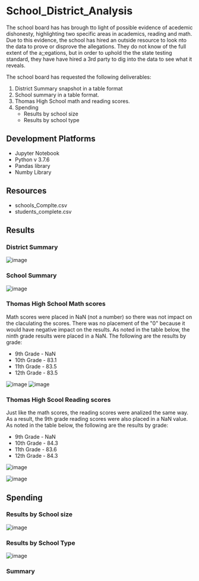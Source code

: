 # School_District_Analysis
The school board has has brough tto light of possible evidence of acedemic dishonesty, highlighting two specific areas in academics, reading and math. Due to this evidence, the school has hired an outside resource to look nto the data to prove or disprove the allegations.  They do not know of the full extent of the a;;egations, but in order to uphold the the state testing standard, they have have hired a 3rd party to dig into the data to see what it reveals.

The school board has requested the following deliverables:
1. District Summary snapshot in a table format
2. School summary in a table format.
3. Thomas High School math and reading scores.
4. Spending
    - Results by school size
    - Results by school type


## Development Platforms

 - Jupyter Notebook
 - Python v 3.7.6
 - Pandas library
 - Numby Library

## Resources
 - schools_Complte.csv
 - students_complete.csv

## Results



### District Summary

![image](https://user-images.githubusercontent.com/94253815/146627702-6e947c5d-023f-459f-8cdd-75e820fab993.png)


### School Summary

![image](https://user-images.githubusercontent.com/94253815/146627726-d0e3c462-44a1-419b-9f15-fc1b7ffbc249.png)


### Thomas High School Math scores
Math scores were placed in NaN (not a number) so there was not impact on the claculating the scores. There was no placement of the "0" because it would have negative impact on the results. As noted in the table below, the ninth grade results were placed in a NaN. The following are the results by grade:
 - 9th Grade - NaN
 - 10th Grade - 83.1
 - 11th Grade - 83.5
 - 12th Grade - 83.5
 
![image](https://user-images.githubusercontent.com/94253815/146628529-ee026620-154c-406d-9f06-5ce9f4ed2fc8.png)
![image](https://user-images.githubusercontent.com/94253815/146685694-7e0e8c43-03cc-4ae3-88c7-ec92e37351b0.png)

### Thomas High Scool Reading scores
Just like the math scores, the reading scores were analized the same way.  As a result, the 9th grade reading scores were also placed in a NaN value.  As noted in the table below, the following are the results by grade:
 - 9th Grade - NaN
 - 10th Grade - 84.3
 - 11th Grade - 83.6
 - 12th Grade - 84.3
 
![image](https://user-images.githubusercontent.com/94253815/146628530-962123cd-a561-4264-a2b1-7445ee3b2da8.png)

![image](https://user-images.githubusercontent.com/94253815/146685740-d336a368-04f6-42fa-a86c-9c9824d8bd4f.png)


## Spending


### Results by School size

![image](https://user-images.githubusercontent.com/94253815/146686761-5dc370b0-1d57-43fd-b95b-dc82bac59d8b.png)



### Results by School Type

![image](https://user-images.githubusercontent.com/94253815/146628707-b84e640b-5579-4c09-9b05-0a0abeab71fe.png)


### Summary
